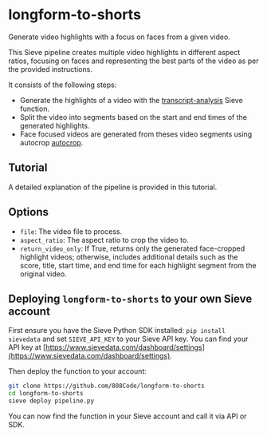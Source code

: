# longform-to-shorts

Generate video highlights with a focus on faces from a given video.

This Sieve pipeline creates multiple video highlights in different aspect ratios, focusing on faces and representing the best parts of the video as per the provided instructions.

It consists of the following steps:

* Generate the highlights of a video with the [transcript-analysis](https://www.sievedata.com/functions/sieve/transcript-analysis) Sieve function.
* Split the video into segments based on the start and end times of the generated highlights.
* Face focused videos are generated from theses video segments using autocrop [autocrop](https://www.sievedata.com/functions/sieve/autocrop).


## Tutorial

A detailed explanation of the pipeline is provided in this tutorial.

## Options

* `file`: The video file to process.
* `aspect_ratio`: The aspect ratio to crop the video to.
* `return_video_only`: If True, returns only the generated face-cropped highlight videos; otherwise, includes additional details such as the score, title, start time, and end time for each highlight segment from the original video.

## Deploying `longform-to-shorts` to your own Sieve account

First ensure you have the Sieve Python SDK installed: `pip install sievedata` and set `SIEVE_API_KEY` to your Sieve API key.
You can find your API key at [https://www.sievedata.com/dashboard/settings](https://www.sievedata.com/dashboard/settings).

Then deploy the function to your account:

```bash
git clone https://github.com/808Code/longform-to-shorts
cd longform-to-shorts
sieve deploy pipeline.py
```

You can now find the function in your Sieve account and call it via API or SDK.